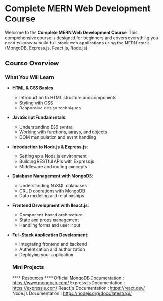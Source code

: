 # Complete MERN Web Development Course

Welcome to the **Complete MERN Web Development Course**! This comprehensive course is designed for beginners and covers everything you need to know to build full-stack web applications using the MERN stack (MongoDB, Express.js, React.js, Node.js).

## Course Overview

### What You Will Learn

- **HTML & CSS Basics**: 
  - Introduction to HTML structure and components
  - Styling with CSS
  - Responsive design techniques

- **JavaScript Fundamentals**: 
  - Understanding ES6 syntax
  - Working with functions, arrays, and objects
  - DOM manipulation and event handling

- **Introduction to Node.js & Express.js**: 
  - Setting up a Node.js environment
  - Building RESTful APIs with Express.js
  - Middleware and routing concepts

- **Database Management with MongoDB**: 
  - Understanding NoSQL databases
  - CRUD operations with MongoDB
  - Data modeling and relationships

- **Frontend Development with React.js**: 
  - Component-based architecture
  - State and props management
  - Handling forms and user input

- **Full-Stack Application Development**: 
  - Integrating frontend and backend
  - Authentication and authorization
  - Deploying your application
 
  ### Mini Projects

  **** Resources ****
Official MongoDB Documentation : https://www.mongodb.com/
Express.js Documentation : https://expressjs.com/
React.js Documentation : https://react.dev/
Node.js Documentation : https://nodejs.org/docs/latest/api/
